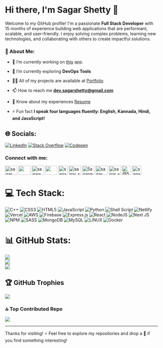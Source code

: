 # Hi there, I'm Sagar Shetty 👋

Welcome to my GitHub profile! I'm a passionate **Full Stack Developer** with 15 months of experience building web applications that are performant, scalable, and user-friendly. I enjoy solving complex problems, learning new technologies, and collaborating with others to create impactful solutions.

### 💫 About Me:

- 🔭 I’m currently working on [this](https://github.com/Sagar-Shetty21/SaveTrackr) app.

- 🌱 I’m currently exploring **DevOps Tools**

- 👨‍💻 All of my projects are available at [Portfolio](https://sagarshetty.netlify.app/)

- 📫 How to reach me **dev.sagarshetty@gmail.com**

- 📄 Know about my experiences [Resume](https://sagarshetty.netlify.app/assets/resume.pdf)

- ⚡ Fun fact **I speak four languages fluently: English, Kannada, Hindi, and JavaScript!**

## 🌐 Socials:
[![LinkedIn](https://img.shields.io/badge/LinkedIn-%230077B5.svg?logo=linkedin&logoColor=white)](https://linkedin.com/in/sagarshetty21) [![Stack Overflow](https://img.shields.io/badge/-Stackoverflow-FE7A16?logo=stack-overflow&logoColor=white)](https://stackoverflow.com/users/sagar-shetty) [![Codepen](https://img.shields.io/badge/Codepen-000000?style=for-the-badge&logo=codepen&logoColor=white)](https://codepen.io/sagar__shetty)

<h3 align="left">Connect with me:</h3>
<p align="left">
<a href="https://codepen.io/sagar__shetty" target="blank"><img align="center" src="https://www.svgrepo.com/show/448217/codepen.svg" alt="sagar__shetty" height="30" width="40" /></a>
<a href="https://dev.to/sagarshetty21" target="blank"><img align="center" src="https://cdn.worldvectorlogo.com/logos/devto.svg" height="30" width="40" /></a>
<a href="https://linkedin.com/in/sagarshetty21" target="blank"><img align="center" src="https://www.svgrepo.com/show/448234/linkedin.svg" alt="sagarshetty21" height="30" width="40" /></a>
<a href="https://stackoverflow.com/users/14431121/sagar-shetty" target="blank"><img align="center" src="https://www.svgrepo.com/show/452105/stack-overflow.svg" height="30" width="40" /></a>
<a href="https://codesandbox.com/sagar-shetty21" target="blank"><img align="center" src="https://cdn4.iconfinder.com/data/icons/logos-brands-5/24/codesandbox-512.png" alt="sagar-shetty21" height="30" width="30" /></a>
<a href="https://www.codechef.com/users/sagar_shetty" target="blank"><img align="center" src="https://cdn.jsdelivr.net/npm/simple-icons@3.1.0/icons/codechef.svg" alt="sagar_shetty" height="30" width="40" /></a>
<a href="https://www.hackerrank.com/5agarm5hetty05" target="blank"><img align="center" src="https://cdn.worldvectorlogo.com/logos/hackerrank-4.svg" alt="5agarm5hetty05" height="30" width="40" /></a>
<a href="https://codeforces.com/profile/sagar__shetty" target="blank"><img align="center" src="https://art.npanuhin.me/SVG/Codeforces/Codeforces.colored.svg" alt="sagar__shetty" height="30" width="40" /></a>
<a href="https://www.leetcode.com/sagar_shetty_21" target="blank"><img align="center" src="https://cdn.iconscout.com/icon/free/png-512/free-leetcode-3521542-2944960.png?f=avif&w=256" alt="sagar_shetty_21" height="30" width="40" /></a>
<a href="https://www.hackerearth.com/@5agarm5hetty05" target="blank"><img align="center" src="https://icons.veryicon.com/png/o/brands/popular-brand-icon-simple-icons/hackerearth.png" alt="@5agarm5hetty05" height="30" width="30" /></a>
<a href="https://auth.geeksforgeeks.org/user/sagar_shetty" target="blank"><img align="center" src="https://img.icons8.com/?size=512&id=AbQBhN9v62Ob&format=png" alt="sagar_shetty" height="30" width="30" /></a>
</p>


# 💻 Tech Stack:
![C++](https://img.shields.io/badge/c++-%2300599C.svg?style=for-the-badge&logo=c%2B%2B&logoColor=white) ![CSS3](https://img.shields.io/badge/css3-%231572B6.svg?style=for-the-badge&logo=css3&logoColor=white) ![HTML5](https://img.shields.io/badge/html5-%23E34F26.svg?style=for-the-badge&logo=html5&logoColor=white) ![JavaScript](https://img.shields.io/badge/javascript-%23323330.svg?style=for-the-badge&logo=javascript&logoColor=%23F7DF1E) ![Python](https://img.shields.io/badge/python-3670A0?style=for-the-badge&logo=python&logoColor=ffdd54) ![Shell Script](https://img.shields.io/badge/shell_script-%23121011.svg?style=for-the-badge&logo=gnu-bash&logoColor=white) ![Netlify](https://img.shields.io/badge/netlify-%23000000.svg?style=for-the-badge&logo=netlify&logoColor=#00C7B7) ![Vercel](https://img.shields.io/badge/vercel-%23000000.svg?style=for-the-badge&logo=vercel&logoColor=white) ![AWS](https://img.shields.io/badge/AWS-%23FF9900.svg?style=for-the-badge&logo=amazon-aws&logoColor=white) ![Firebase](https://img.shields.io/badge/firebase-%23039BE5.svg?style=for-the-badge&logo=firebase) ![Express.js](https://img.shields.io/badge/express.js-%23404d59.svg?style=for-the-badge&logo=express&logoColor=%2361DAFB) ![React](https://img.shields.io/badge/react-%2320232a.svg?style=for-the-badge&logo=react&logoColor=%2361DAFB) ![NodeJS](https://img.shields.io/badge/node.js-6DA55F?style=for-the-badge&logo=node.js&logoColor=white) ![Next JS](https://img.shields.io/badge/Next-black?style=for-the-badge&logo=next.js&logoColor=white) ![NPM](https://img.shields.io/badge/NPM-%23000000.svg?style=for-the-badge&logo=npm&logoColor=white) ![SASS](https://img.shields.io/badge/SASS-hotpink.svg?style=for-the-badge&logo=SASS&logoColor=white) ![MongoDB](https://img.shields.io/badge/MongoDB-%234ea94b.svg?style=for-the-badge&logo=mongodb&logoColor=white) ![MySQL](https://img.shields.io/badge/mysql-%2300f.svg?style=for-the-badge&logo=mysql&logoColor=white) ![LINUX](https://img.shields.io/badge/Linux-FCC624?style=for-the-badge&logo=linux&logoColor=black) ![Docker](https://img.shields.io/badge/docker-%230db7ed.svg?style=for-the-badge&logo=docker&logoColor=white)
# 📊 GitHub Stats:
![](https://github-readme-stats.vercel.app/api?username=sagar-shetty21&theme=blue-green&hide_border=false&include_all_commits=true&count_private=true)<br/>
![](https://github-readme-streak-stats.herokuapp.com/?user=sagar-shetty21&theme=blue-green&hide_border=false)<br/>
![](https://github-readme-stats.vercel.app/api/top-langs/?username=sagar-shetty21&theme=blue-green&hide_border=false&include_all_commits=true&count_private=true&layout=compact)

## 🏆 GitHub Trophies
![](https://github-profile-trophy.vercel.app/?username=sagar-shetty21&theme=radical&no-frame=false&no-bg=true&margin-w=4)

### 🔝 Top Contributed Repo
![](https://github-contributor-stats.vercel.app/api?username=sagar-shetty21&limit=5&theme=dark&combine_all_yearly_contributions=true)

---

Thanks for visiting! ⭐️ Feel free to explore my repositories and drop a 🌟 if you find something interesting!
